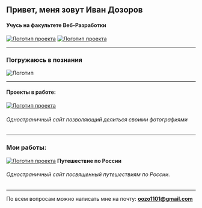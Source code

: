 ## Привет, меня зовут Иван Дозоров
#### Учусь на факультете Веб-Разработки  
  [![Логотип проекта](https://yastatic.net/q/logoaas/v2/%D0%AF%D0%BD%D0%B4%D0%B5%D0%BA%D1%81.svg?circle=white&color=fff&first=black)](https://practicum.yandex.ru/) [![Логотип проекта](https://yastatic.net/q/logoaas/v2/%D0%9F%D1%80%D0%B0%D0%BA%D1%82%D0%B8%D0%BA%D1%83%D0%BC.svg?color=fff&border=black)](https://practicum.yandex.ru/)

---
### Погружаюсь в познания 
  ![Логотип](https://i.ibb.co/5M9WzQ7/icon-120px-js-html-css.png)

---


  
  #### Проекты в работе:
    
      
  [![Логотип проекта](https://oozodozo.github.io/mesto/images/logo.svg)](https://github.com/oozodozo/mesto)

  ###### Одностраничный сайт позволяющий делиться своими фотографиями


---

  ### Мои работы: 
  
  [![Логотип проекта](https://i.ibb.co/n3Hx1K8/logo.png)](https://github.com/oozodozo/russian-travel) **Путешествие по России** 
  
  ###### Одностраничный сайт посвященный путешествиям по России.
  
  
---

  По всем вопросам можно написать мне на почту:
 **<oozo1101@gmail.com>**
